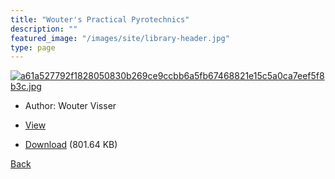 ```yaml
---
title: "Wouter's Practical Pyrotechnics"
description: ""
featured_image: "/images/site/library-header.jpg"
type: page
---
```


<a href="https://drive.google.com/uc?export=view&id=1OKMArDI1Wzod8eq5WHS4jOQ-ALrzwAYh" target="_blank">![a61a527792f1828050830b269ce9ccbb6a5fb67468821e15c5a0ca7eef5f8b3c.jpg](https://drive.google.com/uc?export=view&id=1keX0niUEftRG4WyN6JJXJVtKdICYRNyr)</a>
* Author: Wouter Visser
* <a href="https://drive.google.com/uc?export=view&id=1OKMArDI1Wzod8eq5WHS4jOQ-ALrzwAYh" target="_blank">View</a>

* [Download](https://drive.google.com/uc?export=download&id=1OKMArDI1Wzod8eq5WHS4jOQ-ALrzwAYh) (801.64 KB)

[Back](/library/)

